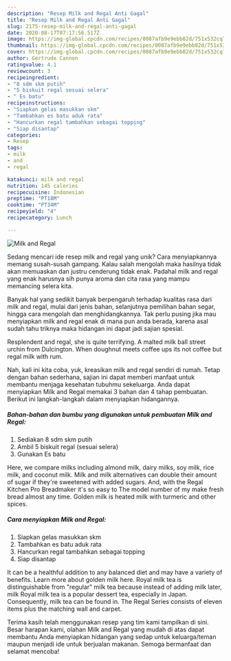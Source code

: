 ```yaml
---
description: "Resep Milk and Regal Anti Gagal"
title: "Resep Milk and Regal Anti Gagal"
slug: 2175-resep-milk-and-regal-anti-gagal
date: 2020-08-17T07:17:56.517Z
image: https://img-global.cpcdn.com/recipes/0087afb9e9ebb82d/751x532cq70/milk-and-regal-foto-resep-utama.jpg
thumbnail: https://img-global.cpcdn.com/recipes/0087afb9e9ebb82d/751x532cq70/milk-and-regal-foto-resep-utama.jpg
cover: https://img-global.cpcdn.com/recipes/0087afb9e9ebb82d/751x532cq70/milk-and-regal-foto-resep-utama.jpg
author: Gertrude Cannon
ratingvalue: 4.1
reviewcount: 3
recipeingredient:
- "8 sdm skm putih"
- "5 biskuit regal sesuai selera"
- " Es batu"
recipeinstructions:
- "Siapkan gelas masukkan skm"
- "Tambahkan es batu aduk rata"
- "Hancurkan regal tambahkan sebagai topping"
- "Siap disantap"
categories:
- Resep
tags:
- milk
- and
- regal

katakunci: milk and regal 
nutrition: 145 calories
recipecuisine: Indonesian
preptime: "PT18M"
cooktime: "PT34M"
recipeyield: "4"
recipecategory: Lunch

---
```



![Milk and Regal](https://img-global.cpcdn.com/recipes/0087afb9e9ebb82d/751x532cq70/milk-and-regal-foto-resep-utama.jpg)

Sedang mencari ide resep milk and regal yang unik? Cara menyiapkannya memang susah-susah gampang. Kalau salah mengolah maka hasilnya tidak akan memuaskan dan justru cenderung tidak enak. Padahal milk and regal yang enak harusnya sih punya aroma dan cita rasa yang mampu memancing selera kita.

Banyak hal yang sedikit banyak berpengaruh terhadap kualitas rasa dari milk and regal, mulai dari jenis bahan, selanjutnya pemilihan bahan segar, hingga cara mengolah dan menghidangkannya. Tak perlu pusing jika mau menyiapkan milk and regal enak di mana pun anda berada, karena asal sudah tahu triknya maka hidangan ini dapat jadi sajian spesial.

Resplendent and regal, she is quite terrifying. A malted milk ball street urchin from Dulcington. When doughnut meets coffee ups its not coffee but regal milk with rum.


Nah, kali ini kita coba, yuk, kreasikan milk and regal sendiri di rumah. Tetap dengan bahan sederhana, sajian ini dapat memberi manfaat untuk membantu menjaga kesehatan tubuhmu sekeluarga. Anda dapat menyiapkan Milk and Regal memakai 3 bahan dan 4 tahap pembuatan. Berikut ini langkah-langkah dalam menyiapkan hidangannya.

<!--inarticleads1-->

##### Bahan-bahan dan bumbu yang digunakan untuk pembuatan Milk and Regal:

1. Sediakan 8 sdm skm putih
1. Ambil 5 biskuit regal (sesuai selera)
1. Gunakan  Es batu


Here, we compare milks including almond milk, dairy milks, soy milk, rice milk, and coconut milk. Milk and milk alternatives can double their amount of sugar if they&#39;re sweetened with added sugars. And, with the Regal Kitchen Pro Breadmaker it&#39;s so easy to The model number of my make fresh bread almost any time. Golden milk is heated milk with turmeric and other spices. 

<!--inarticleads2-->

##### Cara menyiapkan Milk and Regal:

1. Siapkan gelas masukkan skm
1. Tambahkan es batu aduk rata
1. Hancurkan regal tambahkan sebagai topping
1. Siap disantap


It can be a healthful addition to any balanced diet and may have a variety of benefits. Learn more about golden milk here. Royal milk tea is distinguishable from &#34;regular&#34; milk tea because instead of adding milk later, milk Royal milk tea is a popular dessert tea, especially in Japan. Consequently, milk tea can be found in. The Regal Series consists of eleven items plus the matching wall and carpet. 

Terima kasih telah menggunakan resep yang tim kami tampilkan di sini. Besar harapan kami, olahan Milk and Regal yang mudah di atas dapat membantu Anda menyiapkan hidangan yang sedap untuk keluarga/teman maupun menjadi ide untuk berjualan makanan. Semoga bermanfaat dan selamat mencoba!
